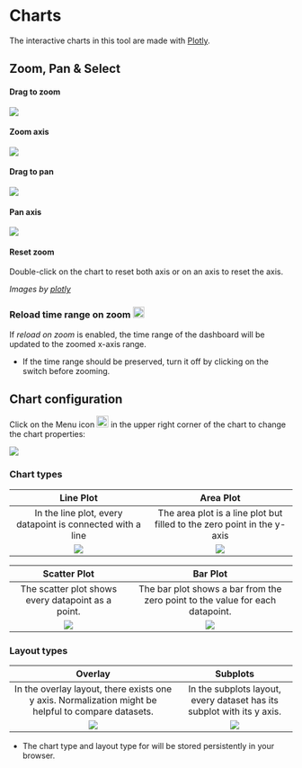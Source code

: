 # Charts


The interactive charts in this tool are made with [Plotly](https://plotly.com/). 

## Zoom, Pan & Select

#### Drag to zoom

<img src="https://plotly.github.io/static/images/zoom-pan-hover/drag-to-zoom.gif" style="maxWidth:60%;" />



#### Zoom axis

<img src="https://plotly.github.io/static/images/zoom-pan-hover/zoom-axis.gif" style="maxWidth:60%;" />



#### Drag to pan

<img src="https://plotly.github.io/static/images/zoom-pan-hover/drag-to-pan.gif" style="maxWidth:60%;" />



#### Pan axis

<img src="https://plotly.github.io/static/images/zoom-pan-hover/pan-axis.gif" style="maxWidth:60%;" />

#### Reset zoom

Double-click on the chart to reset both axis or on an axis to reset the axis.



*Images by [plotly](https://plotly.com/chart-studio-help/zoom-pan-hover-controls/)*

### Reload time range on zoom <img src="assets/icons/reload_switch.svg" style="height:20px;" />

If *reload on zoom* is enabled, the time range of the dashboard will be updated to the zoomed x-axis range.
- If the time range should be preserved, turn it off by clicking on the switch before zooming.





## Chart configuration


Click on the Menu icon <img src="assets/icons/menu-fill.svg" style="height:21px;" /> in the upper right corner of the chart to change the chart properties:

<img src="assets/images/chart_menu_h.png" style="maxWidth:75%;" />




### Chart types



**Line Plot**|**Area Plot**
:-:|:-:
In the line plot, every datapoint is connected with a line|The area plot is a line plot but filled to the zero point in the y-axis
<img src="assets/images/line_chart.png" style="maxWidth:95%;" />|<img src="assets/images/area_chart.png" style="maxWidth:95%;" />



**Scatter Plot**|**Bar Plot**
:-:|:-:
The scatter plot shows every datapoint as a point.|The bar plot shows a bar from the zero point to the value for each datapoint.
<img src="assets/images/scatter_chart.png" style="maxWidth:95%;" />|<img src="assets/images/bar_chart.png" style="maxWidth:95%;" />



### Layout types



**Overlay**|**Subplots**
:-:|:-:
In the overlay layout, there exists one y axis. Normalization might be helpful to compare datasets.|In the subplots layout, every dataset has its subplot with its y axis.
<img src="assets/images/overlay_chart.png" style="maxWidth:100%;" />|<img src="assets/images/line_chart.png" style="maxWidth:100%;" />

* The chart type and layout type for will be stored persistently in your browser.






